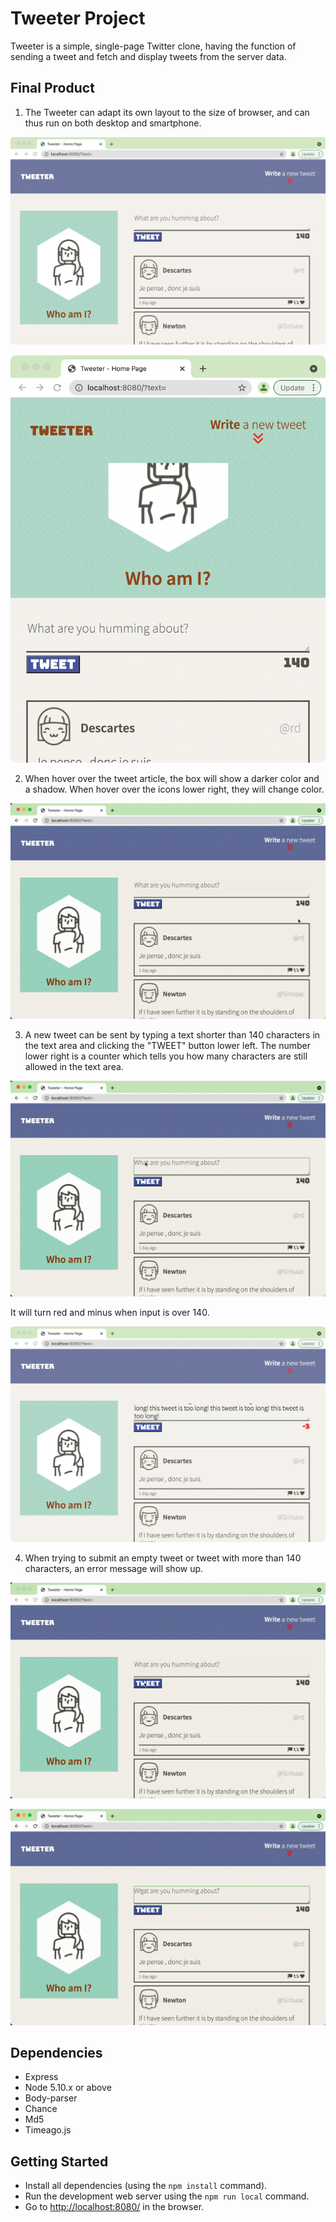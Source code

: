 # Tweeter Project

Tweeter is a simple, single-page Twitter clone, having the function of sending a tweet and fetch and display tweets from the server data.

## Final Product

1. The Tweeter can adapt its own layout to the size of browser, and can thus run on both desktop and smartphone.

!["desktop-size"](https://github.com/BosiC0015/tweeter/blob/master/public/images/desktop-size.png)

!["phone-size"](https://github.com/BosiC0015/tweeter/blob/master/public/images/phone-size.png)

2. When hover over the tweet article, the box will show a darker color and a shadow. When hover over the icons lower right, they will change color.

!["hover"](https://github.com/BosiC0015/tweeter/blob/master/public/gifs/hover.gif)

3. A new tweet can be sent by typing a text shorter than 140 characters in the text area and clicking the "TWEET" button lower left. The number lower right is a counter which tells you how many characters are still allowed in the text area. 

!["new tweet"](https://github.com/BosiC0015/tweeter/blob/master/public/gifs/new-post.gif)

It will turn red and minus when input is over 140.

!["input-over-140"](https://github.com/BosiC0015/tweeter/blob/master/public/images/input-over-140.png)


4. When trying to submit an empty tweet or tweet with more than 140 characters, an error message will show up.

!["empty-error"](https://github.com/BosiC0015/tweeter/blob/master/public/gifs/empty-error.gif)

!["too-long-error"](https://github.com/BosiC0015/tweeter/blob/master/public/gifs/too-long-error.gif)

## Dependencies

- Express
- Node 5.10.x or above
- Body-parser
- Chance
- Md5
- Timeago.js

## Getting Started

- Install all dependencies (using the `npm install` command).
- Run the development web server using the `npm run local` command.
- Go to <http://localhost:8080/> in the browser.